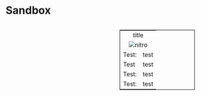 # Sandbox

<table style="width:200px; border:1px solid black; float:right">
<tr>
<td colspan="2" style="text-align:center">title</td>
</tr>
<tr>
<td colspan="2" style="text-align:center"><img src="https://raw.githubusercontent.com/DiscordiaWiki/wiki/master/uploads/nitro/nitrobadge.png" alt="nitro"></td>
</tr>
<tr>
<td>Test:</td>
<td>test</td>
</tr>
<tr>
<td>Test</td>
<td>test</td>
</tr>
<tr>
<td>Test:</td>
<td>test</td>
</tr>
<tr>
<td>Test:</td>
<td>test</td>
</tr>
</table> 
